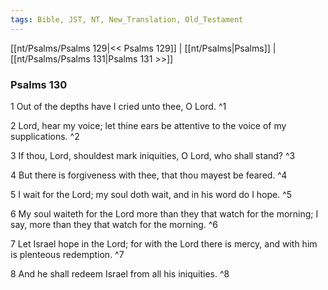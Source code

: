 ```yaml
---
tags: Bible, JST, NT, New_Translation, Old_Testament
---
```


[[nt/Psalms/Psalms 129|<< Psalms 129]] | [[nt/Psalms|Psalms]] | [[nt/Psalms/Psalms 131|Psalms 131 >>]]

### Psalms 130

1 Out of the depths have I cried unto thee, O Lord.  ^1

2 Lord, hear my voice; let thine ears be attentive to the voice of my supplications.  ^2

3 If thou, Lord, shouldest mark iniquities, O Lord, who shall stand?  ^3

4 But there is forgiveness with thee, that thou mayest be feared.  ^4

5 I wait for the Lord; my soul doth wait, and in his word do I hope.  ^5

6 My soul waiteth for the Lord more than they that watch for the morning; I say, more than they that watch for the morning.  ^6

7 Let Israel hope in the Lord; for with the Lord there is mercy, and with him is plenteous redemption.  ^7

8 And he shall redeem Israel from all his iniquities.  ^8

 
